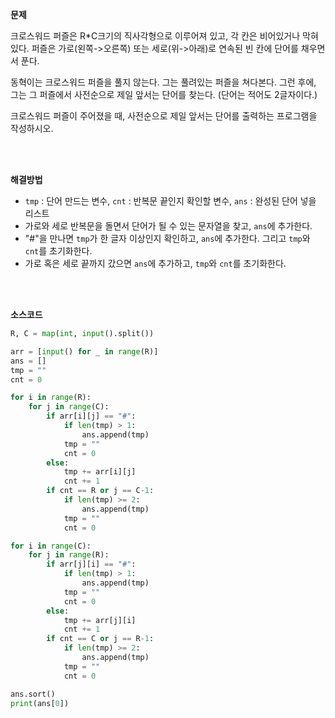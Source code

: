 **문제**

크로스워드 퍼즐은 R*C크기의 직사각형으로 이루어져 있고, 각 칸은 비어있거나 막혀있다. 퍼즐은 가로(왼쪽->오른쪽) 또는 세로(위->아래)로 연속된 빈 칸에 단어를 채우면서 푼다.

동혁이는 크로스워드 퍼즐을 풀지 않는다. 그는 풀려있는 퍼즐을 쳐다본다. 그런 후에, 그는 그 퍼즐에서 사전순으로 제일 앞서는 단어를 찾는다. (단어는 적어도 2글자이다.)

크로스워드 퍼즐이 주어졌을 때, 사전순으로 제일 앞서는 단어를 출력하는 프로그램을 작성하시오.

</br>

</br>

**해결방법**

- `tmp` : 단어 만드는 변수, `cnt` : 반복문 끝인지 확인할 변수, `ans` : 완성된 단어 넣을 리스트
- 가로와 세로 반복문을 돌면서 단어가 될 수 있는 문자열을 찾고, `ans`에 추가한다.
- "#"을 만나면 `tmp`가 한 글자 이상인지 확인하고, `ans`에 추가한다. 그리고 `tmp`와 `cnt`를 초기화한다.
- 가로 혹은 세로 끝까지 갔으면 `ans`에 추가하고, `tmp`와 `cnt`를 초기화한다.

</br>

</br>

**소스코드**

```python
R, C = map(int, input().split())

arr = [input() for _ in range(R)]
ans = []
tmp = ""
cnt = 0

for i in range(R):
    for j in range(C):
        if arr[i][j] == "#":
            if len(tmp) > 1:
                ans.append(tmp)
            tmp = ""
            cnt = 0
        else:
            tmp += arr[i][j]
            cnt += 1
        if cnt == R or j == C-1:
            if len(tmp) >= 2:
                ans.append(tmp)
            tmp = ""
            cnt = 0

for i in range(C):
    for j in range(R):
        if arr[j][i] == "#":
            if len(tmp) > 1:
                ans.append(tmp)
            tmp = ""
            cnt = 0
        else:
            tmp += arr[j][i]
            cnt += 1
        if cnt == C or j == R-1:
            if len(tmp) >= 2:
                ans.append(tmp)
            tmp = ""
            cnt = 0

ans.sort()
print(ans[0])
```

